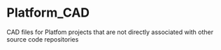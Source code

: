 # Platform_CAD
CAD files for Platfom projects that are not directly associated with other source code repositories

